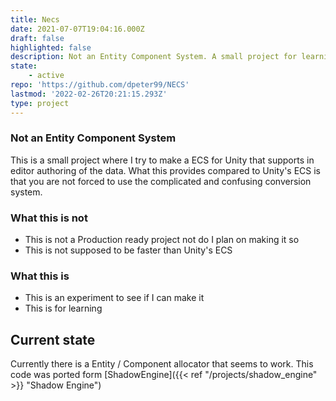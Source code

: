 ```yaml
---
title: Necs
date: 2021-07-07T19:04:16.000Z
draft: false
highlighted: false
description: Not an Entity Component System. A small project for learning about Unity's Burst compiler and editor scripting
state:
    - active
repo: 'https://github.com/dpeter99/NECS'
lastmod: '2022-02-26T20:21:15.293Z'
type: project
---
```


### **N**ot an **E**ntity **C**omponent **S**ystem
This is a small project where I try to make a ECS for Unity that supports in editor authoring of the data. What this provides compared to Unity's ECS is that you are not forced to use the complicated and confusing conversion system.

### What this is not
 - This is not a Production ready project not do I plan on making it so
 - This is not supposed to be faster than Unity's ECS

### What this is
 - This is an experiment to see if I can make it
 - This is for learning

## Current state
Currently there is a Entity / Component allocator that seems to work. This code was ported form [ShadowEngine]({{< ref "/projects/shadow_engine" >}} "Shadow Engine")